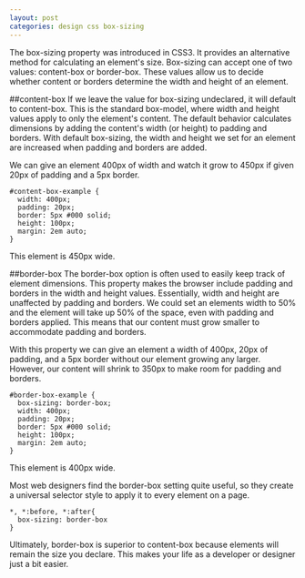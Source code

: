```yaml
---
layout: post
categories: design css box-sizing
---
```


The box-sizing property was introduced in CSS3. It provides an alternative method for calculating an element's size. Box-sizing can accept one of two values: content-box or border-box. These values allow us to decide whether content or borders determine the width and height of an element.  

##content-box
If we leave the value for box-sizing undeclared, it will default to content-box. This is the standard box-model, where width and height values apply to only the element's content. The default behavior calculates dimensions by adding the content's width (or height) to padding and borders. With default box-sizing, the width and height we set for an element are increased when padding and borders are added.

We can give an element 400px of width and watch it grow to 450px if given 20px of padding and a 5px border.


    #content-box-example {
      width: 400px;
      padding: 20px;
      border: 5px #000 solid;
      height: 100px;
      margin: 2em auto;
    }


<div id="content-box-example">
  <p>
    This element is 450px wide.
  </p>
</div>

##border-box
The border-box option is often used to easily keep track of element dimensions. This property makes the browser include padding and borders in the width and height values. Essentially, width and height are unaffected by padding and borders. We could set an elements width to 50% and the element will take up 50% of the space, even with padding and borders applied. This means that our content must grow smaller to accommodate padding and borders.

With this property we can give an element a width of 400px, 20px of padding, and a 5px border without our element growing any larger. However, our content will shrink to 350px to make room for padding and borders.

    #border-box-example {
      box-sizing: border-box;
      width: 400px;
      padding: 20px;
      border: 5px #000 solid;
      height: 100px;
      margin: 2em auto;
    }

<div id="border-box-example">
  <p>
    This element is 400px wide.
  </p>
</div>

Most web designers find the border-box setting quite useful, so they create a universal selector style to apply it to every element on a page.

    *, *:before, *:after{
      box-sizing: border-box
    }

Ultimately, border-box is superior to content-box because elements will remain the size you declare. This makes your life as a developer or designer just a bit easier.
